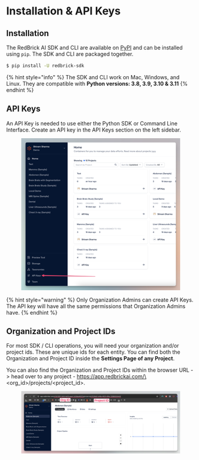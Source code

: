 # Installation & API Keys

## Installation

The RedBrick AI SDK and CLI are available on [PyPI](https://pypi.org/project/redbrick-sdk/) and can be installed using `pip`. The SDK and CLI are packaged together.&#x20;

```bash
$ pip install -U redbrick-sdk
```

{% hint style="info" %}
The SDK and CLI work on Mac, Windows, and Linux. They are compatible with **Python versions: 3.8, 3.9, 3.10 & 3.11**
{% endhint %}

## API Keys

An API Key is needed to use either the Python SDK or Command Line Interface. Create an API key in the API Keys section on the left sidebar.

<figure><img src="../.gitbook/assets/CleanShot 2023-12-23 at 13.05.25@2x.png" alt=""><figcaption></figcaption></figure>

{% hint style="warning" %}
Only Organization Admins can create API Keys. The API key will have all the same permissions that Organization Admins have.&#x20;
{% endhint %}

## Organization and Project IDs

For most SDK / CLI operations, you will need your organization and/or project ids. These are unique ids for each entity. You can find both the Organization and Project ID inside the **Settings Page of any Project**.&#x20;

You can also find the Organization and Project IDs within the browser URL -> head over to any project - https://app.redbrickai.com/\<org\_id>/projects/\<project\_id>.

<figure><img src="../.gitbook/assets/CleanShot 2023-12-23 at 13.07.35@2x.png" alt=""><figcaption></figcaption></figure>
